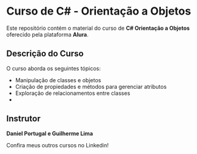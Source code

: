# Curso de C# - Orientação a Objetos

Este repositório contém o material do curso de **C# Orientação a Objetos** oferecido pela plataforma **Alura**.

## Descrição do Curso

O curso aborda os seguintes tópicos:

- Manipulação de classes e objetos
- Criação de propiedades e métodos para gerenciar atributos
- Exploração de relacionamentos entre classes
- 
## Instrutor

**Daniel Portugal e Guilherme Lima**

Confira meus outros cursos no Linkedin!
